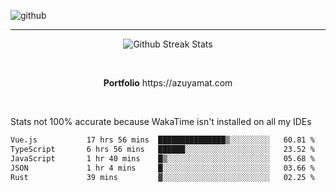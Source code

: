 ![github](https://media.discordapp.net/attachments/881363147364118528/1142610121697021952/background.png?width=1000&height=300)<br>
___
<p align="center">
  <img alt="Github Streak Stats" src="https://streak-stats.demolab.com?user=Azuyamat&theme=transparent&hide_border=true"/>
</p><br>
<p align="center">
      <strong>Portfolio</strong> https://azuyamat.com
</p><br>

Stats not 100% accurate because WakaTime isn't installed on all my IDEs
<!--START_SECTION:waka-->

```txt
Vue.js           17 hrs 56 mins  ███████████████▒░░░░░░░░░   60.81 %
TypeScript       6 hrs 56 mins   ██████░░░░░░░░░░░░░░░░░░░   23.52 %
JavaScript       1 hr 40 mins    █▒░░░░░░░░░░░░░░░░░░░░░░░   05.68 %
JSON             1 hr 4 mins     █░░░░░░░░░░░░░░░░░░░░░░░░   03.66 %
Rust             39 mins         ▓░░░░░░░░░░░░░░░░░░░░░░░░   02.25 %
```

<!--END_SECTION:waka-->
